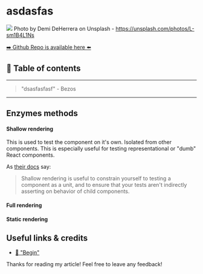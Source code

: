 # asdasfas
[<img src="https://images.unsplash.com/photo-1461023058943-07fcbe16d735?dpr=2&auto=format&fit=crop&w=1080&h=721&q=80&cs=tinysrgb&crop=">](
https://unsplash.com/photos/L-sm1B4L1Ns)
Photo by Demi DeHerrera on Unsplash - https://unsplash.com/photos/L-sm1B4L1Ns


[➡️ Github Repo is available here ⬅️](https://github.com/DDCreationStudios/RESTAPIIntro)


## 📄 Table of contents


---
>"dsasfasfasf"  - Bezos
---

## Enzymes methods

#### Shallow rendering

This is used to test the component on it's own. Isolated from other components. This is especially useful for testing representational or "dumb" React components.

As [their docs](http://airbnb.io/enzyme/docs/api/shallow.html) say:
> Shallow rendering is useful to constrain yourself to testing a component as a unit, and to ensure that your tests aren't indirectly asserting on behavior of child components.

#### Full rendering

#### Static rendering



## Useful links & credits
- [📄 "Begin"](afgafgadgads)



Thanks for reading my article! Feel free to leave any feedback! 


<!-- Written by Daniel Deutsch (deudan1010@gmail.com) -->
